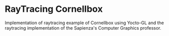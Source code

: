 # RayTracing Cornellbox

Implementation of raytracing example of Cornellbox using Yocto-GL and the raytracing implementation of the Sapienza's Computer Graphics professor. 
